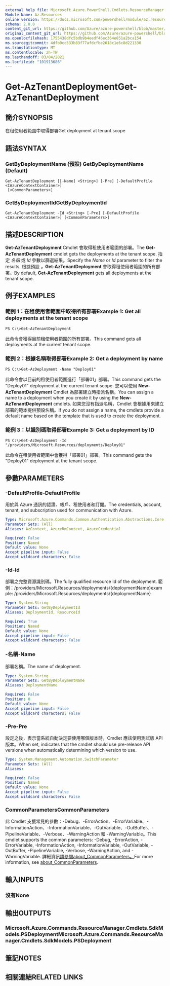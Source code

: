 ```yaml
---
external help file: Microsoft.Azure.PowerShell.Cmdlets.ResourceManager.dll-Help.xml
Module Name: Az.Resources
online version: https://docs.microsoft.com/powershell/module/az.resources/get-aztenantdeployment
schema: 2.0.0
content_git_url: https://github.com/Azure/azure-powershell/blob/master/src/Resources/Resources/help/Get-AzTenantDeployment.md
original_content_git_url: https://github.com/Azure/azure-powershell/blob/master/src/Resources/Resources/help/Get-AzTenantDeployment.md
ms.openlocfilehash: 1755438dfc5bdb9b4eedf46ec364e851a2bca154
ms.sourcegitcommit: 4dfb0cc533b83f77afdcfbe2618c1e6c8d221330
ms.translationtype: MT
ms.contentlocale: zh-TW
ms.lasthandoff: 03/04/2021
ms.locfileid: "101913686"
---
```

# <span data-ttu-id="5c39b-101">Get-AzTenantDeployment</span><span class="sxs-lookup"><span data-stu-id="5c39b-101">Get-AzTenantDeployment</span></span>

## <span data-ttu-id="5c39b-102">簡介</span><span class="sxs-lookup"><span data-stu-id="5c39b-102">SYNOPSIS</span></span>
<span data-ttu-id="5c39b-103">在租使用者範圍中取得部署</span><span class="sxs-lookup"><span data-stu-id="5c39b-103">Get deployment at tenant scope</span></span>

## <span data-ttu-id="5c39b-104">語法</span><span class="sxs-lookup"><span data-stu-id="5c39b-104">SYNTAX</span></span>

### <span data-ttu-id="5c39b-105">GetByDeploymentName (預設) </span><span class="sxs-lookup"><span data-stu-id="5c39b-105">GetByDeploymentName (Default)</span></span>
```
Get-AzTenantDeployment [[-Name] <String>] [-Pre] [-DefaultProfile <IAzureContextContainer>]
 [<CommonParameters>]
```

### <span data-ttu-id="5c39b-106">GetByDeploymentId</span><span class="sxs-lookup"><span data-stu-id="5c39b-106">GetByDeploymentId</span></span>
```
Get-AzTenantDeployment -Id <String> [-Pre] [-DefaultProfile <IAzureContextContainer>] [<CommonParameters>]
```

## <span data-ttu-id="5c39b-107">描述</span><span class="sxs-lookup"><span data-stu-id="5c39b-107">DESCRIPTION</span></span>
<span data-ttu-id="5c39b-108">**Get-AzTenantDeployment** Cmdlet 會取得租使用者範圍的部署。</span><span class="sxs-lookup"><span data-stu-id="5c39b-108">The **Get-AzTenantDeployment** cmdlet gets the deployments at the tenant scope.</span></span>
<span data-ttu-id="5c39b-109">指定 *名稱* 或 *Id* 參數以篩選結果。</span><span class="sxs-lookup"><span data-stu-id="5c39b-109">Specify the *Name* or *Id* parameter to filter the results.</span></span>
<span data-ttu-id="5c39b-110">根據預設 **，Get-AzTenantDeployment** 會取得租使用者範圍的所有部署。</span><span class="sxs-lookup"><span data-stu-id="5c39b-110">By default, **Get-AzTenantDeployment** gets all deployments at the tenant scope.</span></span>

## <span data-ttu-id="5c39b-111">例子</span><span class="sxs-lookup"><span data-stu-id="5c39b-111">EXAMPLES</span></span>

### <span data-ttu-id="5c39b-112">範例 1：在租使用者範圍中取得所有部署</span><span class="sxs-lookup"><span data-stu-id="5c39b-112">Example 1: Get all deployments at the tenant scope</span></span>
```
PS C:\>Get-AzTenantDeployment
```

<span data-ttu-id="5c39b-113">此命令會獲得目前租使用者範圍的所有部署。</span><span class="sxs-lookup"><span data-stu-id="5c39b-113">This command gets all deployments at the current tenant scope.</span></span>

### <span data-ttu-id="5c39b-114">範例 2：根據名稱取得部署</span><span class="sxs-lookup"><span data-stu-id="5c39b-114">Example 2: Get a deployment by name</span></span>
```
PS C:\>Get-AzDeployment -Name "Deploy01"
```

<span data-ttu-id="5c39b-115">此命令會以目前的租使用者範圍進行「部署01」部署。</span><span class="sxs-lookup"><span data-stu-id="5c39b-115">This command gets the "Deploy01" deployment at the current tenant scope.</span></span>
<span data-ttu-id="5c39b-116">您可以使用 **New-AzTenantDeployment** Cmdlet 為部署建立時指派名稱。</span><span class="sxs-lookup"><span data-stu-id="5c39b-116">You can assign a name to a deployment when you create it by using the **New-AzTenantDeployment** cmdlets.</span></span>
<span data-ttu-id="5c39b-117">如果您沒有指派名稱，Cmdlet 會根據用來建立部署的範本提供預設名稱。</span><span class="sxs-lookup"><span data-stu-id="5c39b-117">If you do not assign a name, the cmdlets provide a default name based on the template that is used to create the deployment.</span></span>

### <span data-ttu-id="5c39b-118">範例 3：以識別碼取得部署</span><span class="sxs-lookup"><span data-stu-id="5c39b-118">Example 3: Get a deployment by ID</span></span>
```
PS C:\>Get-AzDeployment -Id "/providers/Microsoft.Resources/deployments/Deploy01"
```

<span data-ttu-id="5c39b-119">此命令在租使用者範圍中會獲得「部署01」部署。</span><span class="sxs-lookup"><span data-stu-id="5c39b-119">This command gets the "Deploy01" deployment at the tenant scope.</span></span>

## <span data-ttu-id="5c39b-120">參數</span><span class="sxs-lookup"><span data-stu-id="5c39b-120">PARAMETERS</span></span>

### <span data-ttu-id="5c39b-121">-DefaultProfile</span><span class="sxs-lookup"><span data-stu-id="5c39b-121">-DefaultProfile</span></span>
<span data-ttu-id="5c39b-122">用於與 Azure 通訊的認證、帳戶、租使用者和訂閱。</span><span class="sxs-lookup"><span data-stu-id="5c39b-122">The credentials, account, tenant, and subscription used for communication with Azure.</span></span>

```yaml
Type: Microsoft.Azure.Commands.Common.Authentication.Abstractions.Core.IAzureContextContainer
Parameter Sets: (All)
Aliases: AzContext, AzureRmContext, AzureCredential

Required: False
Position: Named
Default value: None
Accept pipeline input: False
Accept wildcard characters: False
```

### <span data-ttu-id="5c39b-123">-Id</span><span class="sxs-lookup"><span data-stu-id="5c39b-123">-Id</span></span>
<span data-ttu-id="5c39b-124">部署之完整資源識別碼。</span><span class="sxs-lookup"><span data-stu-id="5c39b-124">The fully qualified resource Id of the deployment.</span></span>
<span data-ttu-id="5c39b-125">範例：/providers/Microsoft.Resources/deployments/{deploymentName}</span><span class="sxs-lookup"><span data-stu-id="5c39b-125">example: /providers/Microsoft.Resources/deployments/{deploymentName}</span></span>

```yaml
Type: System.String
Parameter Sets: GetByDeploymentId
Aliases: DeploymentId, ResourceId

Required: True
Position: Named
Default value: None
Accept pipeline input: False
Accept wildcard characters: False
```

### <span data-ttu-id="5c39b-126">-名稱</span><span class="sxs-lookup"><span data-stu-id="5c39b-126">-Name</span></span>
<span data-ttu-id="5c39b-127">部署名稱。</span><span class="sxs-lookup"><span data-stu-id="5c39b-127">The name of deployment.</span></span>

```yaml
Type: System.String
Parameter Sets: GetByDeploymentName
Aliases: DeploymentName

Required: False
Position: 0
Default value: None
Accept pipeline input: False
Accept wildcard characters: False
```

### <span data-ttu-id="5c39b-128">-Pre</span><span class="sxs-lookup"><span data-stu-id="5c39b-128">-Pre</span></span>
<span data-ttu-id="5c39b-129">設定之後，表示當系統自動決定要使用哪個版本時，Cmdlet 應該使用測試版 API 版本。</span><span class="sxs-lookup"><span data-stu-id="5c39b-129">When set, indicates that the cmdlet should use pre-release API versions when automatically determining which version to use.</span></span>

```yaml
Type: System.Management.Automation.SwitchParameter
Parameter Sets: (All)
Aliases:

Required: False
Position: Named
Default value: None
Accept pipeline input: False
Accept wildcard characters: False
```

### <span data-ttu-id="5c39b-130">CommonParameters</span><span class="sxs-lookup"><span data-stu-id="5c39b-130">CommonParameters</span></span>
<span data-ttu-id="5c39b-131">此 Cmdlet 支援常見的參數：-Debug、-ErrorAction、-ErrorVariable、-InformationAction、-InformationVariable、-OutVariable、-OutBuffer、-PipelineVariable、-Verbose、-WarningAction 和 -WarningVariable。</span><span class="sxs-lookup"><span data-stu-id="5c39b-131">This cmdlet supports the common parameters: -Debug, -ErrorAction, -ErrorVariable, -InformationAction, -InformationVariable, -OutVariable, -OutBuffer, -PipelineVariable, -Verbose, -WarningAction, and -WarningVariable.</span></span> <span data-ttu-id="5c39b-132">詳細資訊[請參閱about_CommonParameters。](http://go.microsoft.com/fwlink/?LinkID=113216)</span><span class="sxs-lookup"><span data-stu-id="5c39b-132">For more information, see [about_CommonParameters](http://go.microsoft.com/fwlink/?LinkID=113216).</span></span>

## <span data-ttu-id="5c39b-133">輸入</span><span class="sxs-lookup"><span data-stu-id="5c39b-133">INPUTS</span></span>

### <span data-ttu-id="5c39b-134">沒有</span><span class="sxs-lookup"><span data-stu-id="5c39b-134">None</span></span>

## <span data-ttu-id="5c39b-135">輸出</span><span class="sxs-lookup"><span data-stu-id="5c39b-135">OUTPUTS</span></span>

### <span data-ttu-id="5c39b-136">Microsoft.Azure.Commands.ResourceManager.Cmdlets.SdkModels.PSDeployment</span><span class="sxs-lookup"><span data-stu-id="5c39b-136">Microsoft.Azure.Commands.ResourceManager.Cmdlets.SdkModels.PSDeployment</span></span>

## <span data-ttu-id="5c39b-137">筆記</span><span class="sxs-lookup"><span data-stu-id="5c39b-137">NOTES</span></span>

## <span data-ttu-id="5c39b-138">相關連結</span><span class="sxs-lookup"><span data-stu-id="5c39b-138">RELATED LINKS</span></span>
